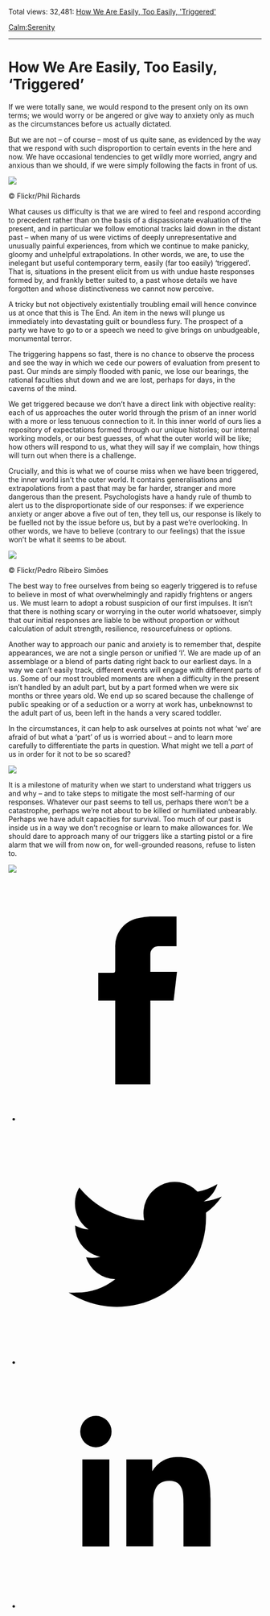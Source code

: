 Total views: 32,481: [How We Are Easily, Too Easily, 'Triggered'](https://www.theschooloflife.com/thebookoflife/how-we-are-easily-triggered-and-why/)

[Calm:](https://www.theschooloflife.com/thebookoflife/category/calm/)[Serenity](https://www.theschooloflife.com/thebookoflife/category/calm/serenity/)

* * *

# How We Are Easily, Too Easily, ‘Triggered’
<style>
						.alignnone {
  display: block;
  margin-left: auto;
  margin-right: auto;
  align: center:
}

.addtoany_share_save_container {
display:none;
}

.wp-block-image {
		display: block;
  margin-left: auto;
  margin-right: auto;
  width: 50%;
}

.aligncenter {
display: block;
  margin-left: auto;
  margin-right: auto;
  align: center:
}

@media only screen and (max-width: 500px) {
  .wp-block-image {
		display: block;
  margin-left: auto;
  margin-right: auto;
  width: 100%;
} }

h1 {max-width: 600px !important;
}
.s18-single-post .content-area .site-main article .post-cat-header-display + .old-wrapper p {
    font-size: 1.200em
}
						</style>

If we were totally sane, we would respond to the present only on its own terms; we would worry or be angered or give way to anxiety only as much as the circumstances before us actually dictated.

But we are not – of course – most of us quite sane, as evidenced by the way that we respond with such disproportion to certain events in the here and now. We have occasional tendencies to get wildly more worried, angry and anxious than we should, if we were simply following the facts in front of us.

 ![](https://www.theschooloflife.com/thebookoflife/wp-content/uploads/2018/05/6887031163_149cf778a3_b.jpg)

© Flickr/Phil Richards

What causes us difficulty is that we are wired to feel and respond according to precedent rather than on the basis of a dispassionate evaluation of the present, and in particular we follow emotional tracks laid down in the distant past – when many of us were victims of deeply unrepresentative and unusually painful experiences, from which we continue to make panicky, gloomy and unhelpful extrapolations. In other words, we are, to use the inelegant but useful contemporary term, easily (far too easily) ‘triggered’. That is, situations in the present elicit from us with undue haste responses formed by, and frankly better suited to, a past whose details we have forgotten and whose distinctiveness we cannot now perceive.

A tricky but not objectively existentially troubling email will hence convince us at once that this is The End. An item in the news will plunge us immediately into devastating guilt or boundless fury. The prospect of a party we have to go to or a speech we need to give brings on unbudgeable, monumental terror.

The triggering happens so fast, there is no chance to observe the process and see the way in which we cede our powers of evaluation from present to past. Our minds are simply flooded with panic, we lose our bearings, the rational faculties shut down and we are lost, perhaps for days, in the caverns of the mind.

We get triggered because we don’t have a direct link with objective reality: each of us approaches the outer world through the prism of an inner world with a more or less tenuous connection to it. In this inner world of ours lies a repository of expectations formed through our unique histories; our internal working models, or our best guesses, of what the outer world will be like; how others will respond to us, what they will say if we complain, how things will turn out when there is a challenge.

Crucially, and this is what we of course miss when we have been triggered, the inner world isn’t the outer world. It contains generalisations and extrapolations from a past that may be far harder, stranger and more dangerous than the present. Psychologists have a handy rule of thumb to alert us to the disproportionate side of our responses: if we experience anxiety or anger above a five out of ten, they tell us, our response is likely to be fuelled not by the issue before us, but by a past we’re overlooking. In other words, we have to believe (contrary to our feelings) that the issue won’t be what it seems to be about.

 ![](https://www.theschooloflife.com/thebookoflife/wp-content/uploads/2018/05/27815277742_9d61663a6c_z.jpg)

© Flickr/Pedro Ribeiro Simões

The best way to free ourselves from being so eagerly triggered is to refuse to believe in most of what overwhelmingly and rapidly frightens or angers us. We must learn to adopt a robust suspicion of our first impulses. It isn’t that there is nothing scary or worrying in the outer world whatsoever, simply that our initial responses are liable to be without proportion or without calculation of adult strength, resilience, resourcefulness or options.

Another way to approach our panic and anxiety is to remember that, despite appearances, we are not a single person or unified ‘I’. We are made up of an assemblage or a blend of parts dating right back to our earliest days. In a way we can’t easily track, different events will engage with different parts of us. Some of our most troubled moments are when a difficulty in the present isn’t handled by an adult part, but by a part formed when we were six months or three years old. We end up so scared because the challenge of public speaking or of a seduction or a worry at work has, unbeknownst to the adult part of us, been left in the hands a very scared toddler.

In the circumstances, it can help to ask ourselves at points not what ‘we’ are afraid of but what a ‘part’ of us is worried about – and to learn more carefully to differentiate the parts in question. What might we tell a _part_ of us in order for it not to be so scared?

![](https://www.theschooloflife.com/thebookoflife/wp-content/uploads/2018/05/Georgia_OKeeffe_Red_Canna_1919_HMA.jpg)

It is a milestone of maturity when we start to understand what triggers us and why – and to take steps to mitigate the most self-harming of our responses. Whatever our past seems to tell us, perhaps there won’t be a catastrophe, perhaps we’re not about to be killed or humiliated unbearably. Perhaps we have adult capacities for survival. Too much of our past is inside us in a way we don’t recognise or learn to make allowances for. We should dare to approach many of our triggers like a starting pistol or a fire alarm that we will from now on, for well-grounded reasons, refuse to listen to.

[![](https://img.youtube.com/vi/-C_7OuhXh50/0.jpg)](https://www.youtube.com/embed/-C_7OuhXh50 '')
<style>
    .iframe-class { display: block !important; }
</style>

- [<svg xmlns="http://www.w3.org/2000/svg" viewbox="0 0 26 26"><title>Facebook</title>
                    <g>
                        <path d="M8.38,10H9.92c.2,0,.29,0,.29-.28,0-.82,0-1.64,0-2.46a3.05,3.05,0,0,1,2.57-3.15A7.22,7.22,0,0,1,14,3.95c.86,0,1.71,0,2.57,0h.25v3.2h-2A.85.85,0,0,0,14,8c0,.62,0,1.24,0,1.91h2.87L16.51,13H14v9H10.21V13H8.38Z"></path>
                    </g>
                </svg>](http://www.facebook.com/sharer/sharer.php?u=https://www.theschooloflife.com/thebookoflife/how-we-are-easily-triggered-and-why/)
- [<svg xmlns="http://www.w3.org/2000/svg" viewbox="0 0 26 26"><title>Twitter</title>
                    <path d="M21.69,7.9a6.75,6.75,0,0,1-1.94.53,3.39,3.39,0,0,0,1.48-1.87,6.76,6.76,0,0,1-2.14.82,3.38,3.38,0,0,0-5.75,3.08,9.59,9.59,0,0,1-7-3.53,3.38,3.38,0,0,0,1,4.51A3.36,3.36,0,0,1,5.89,11v0A3.38,3.38,0,0,0,8.6,14.37a3.39,3.39,0,0,1-1.53.06,3.38,3.38,0,0,0,3.15,2.35A6.78,6.78,0,0,1,6,18.22a6.87,6.87,0,0,1-.81,0A9.6,9.6,0,0,0,20,10.08q0-.22,0-.44A6.86,6.86,0,0,0,21.69,7.9Z"></path>
                </svg>](http://twitter.com/share?url=https://www.theschooloflife.com/thebookoflife/how-we-are-easily-triggered-and-why/&text=&via=theschooloflife)
- [<svg xmlns="http://www.w3.org/2000/svg" viewbox="0 0 26 26"><title>LinkedIn</title>
<path class="cls-2" d="M6.67,10H9.58v9.36H6.67ZM8.13,5.32A1.69,1.69,0,1,1,6.44,7,1.69,1.69,0,0,1,8.13,5.32"></path><path class="cls-2" d="M11.41,10H14.2v1.28h0A3.06,3.06,0,0,1,17,9.75c2.95,0,3.49,1.94,3.49,4.46v5.14H17.57V14.79c0-1.09,0-2.48-1.51-2.48s-1.75,1.18-1.75,2.4v4.63H11.41Z"></path></svg>](https://www.linkedin.com/shareArticle?mini=true&url=https://www.theschooloflife.com/thebookoflife/how-we-are-easily-triggered-and-why/)
